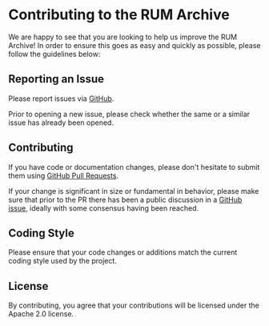 # Contributing to the RUM Archive

We are happy to see that you are looking to help us
improve the RUM Archive!  In order to ensure this goes as
easy and quickly as possible, please follow the
guidelines below:

## Reporting an Issue

Please report issues via [GitHub](https://github.com/rum-archive/rum-archive/issues).

Prior to opening a new issue, please check whether the
same or a similar issue has already been opened.

## Contributing

If you have code or documentation changes, please
don't hesitate to submit them using [GitHub Pull
Requests](https://github.com/rum-archive/rum-archive/pulls).

If your change is significant in size or fundamental
in behavior, please make sure that prior to the PR
there has been a public discussion in a [GitHub issue](https://github.com/rum-archive/rum-archive/issues),
ideally with some consensus having been reached.

## Coding Style

Please ensure that your code changes or additions
match the current coding style used by the project.

## License

By contributing, you agree that your contributions
will be licensed under the Apache 2.0 license.

